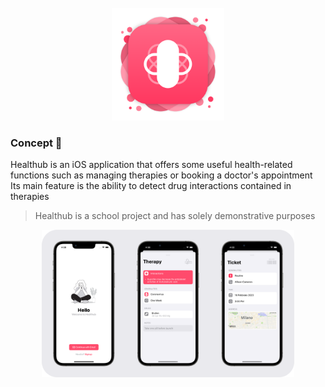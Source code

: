 <!-- PROJECT LOGO -->
<br />
<div align="center">
  <a href="https://github.com/AstroWLAN/Healthub">
    <img src="Repo/HealthubLogo.png" alt="Logo" width="180" height="180">
  </a>
</div>

### Concept 💭
Healthub is an iOS application that offers some useful health-related functions such as managing therapies or booking a doctor's appointment<br>
Its main feature is the ability to detect drug interactions contained in therapies
> Healthub is a school project and has solely demonstrative purposes


<div align="center">
<img src="Repo/iOSMocks.png" align="center" width="80%">
</div>




